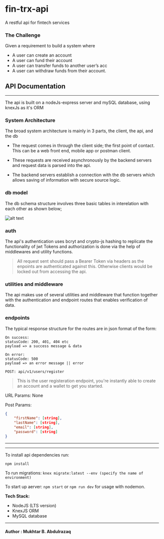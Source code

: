 # fin-trx-api

A restful api for fintech services

### The Challenge

Given a requirement to build a system where

-   A user can create an account
-   A user can fund their account
-   A user can transfer funds to another user’s acc
-   A user can withdraw funds from their account.

## API Documentation

---

The api is built on a nodeJs-express server and mySQL database, using knexJs as it's ORM

### System Architecture

The broad system architecture is mainly in 3 parts, the client, the api, and the db

-   The request comes in through the client side; the first point of contact. This can be a web front end, mobile app or postman client.

-   These requests are received asynchronously by the backend servers and request data is parsed into the api.

-   The backend servers establish a connection with the db servers which allows saving of information with secure source logic.

### db model

The db schema structure involves three basic tables in interelation with each other as shown below;

![alt text](https://github.com/mukhtarB/knex-fin-trx/raw/main/db/db-schema.png "Database Schema design")

### auth

The api's authentication uses bcryt and crypto-js hashing to replicate the functionality of jwt Tokens and authorization is done via the help of middlewares and utility functions.

> All request sent should pass a Bearer Token via headers as the enpoints are authenticated against this. Otherwise clients would be locked out from accessing the api.

### utilities and middleware

The api makes use of several utilities and middleware that function together with the authentication and endpoint routes that enables verification of data.

### endpoints

The typical response structure for the routes are in json format of the form:

```
On success:
statusCode: 200, 401, 404 etc
payload => a success message & data
```

```
On error:
statusCode: 500
payload => an error message || error
```

`POST: api/v1/users/register`

> This is the user registeration endpoint, you're instantly able to create an account and a wallet to get you started.

URL Params: None

Post Params:

```json
{
	"firstName": [string],
	"lastName": [string],
	"email": [string],
	"password": [string]
}
```

---

---

To install api dependencies run:

`npm install`

To run migrations:
`knex migrate:latest --env (specify the name of environment)`

To start up aerver:
`npm start` or `npm run dev` for usage with nodemon.

**Tech Stack:**

-   NodeJS (LTS version)
-   KnexJS ORM
-   MySQL database

---

#### Author : Mukhtar B. Abdulrazaq
